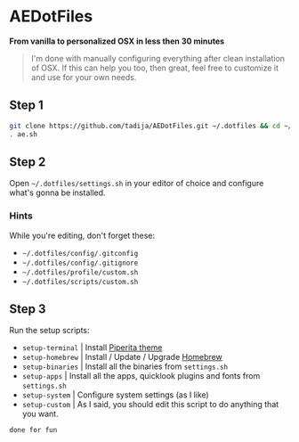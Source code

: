 # AEDotFiles
**From vanilla to personalized OSX in less then 30 minutes**

> I'm done with manually configuring everything after clean installation of OSX. If this can help you too, then great, feel free to customize it and use for your own needs.

## Step 1
``` bash
git clone https://github.com/tadija/AEDotFiles.git ~/.dotfiles && cd ~/.dotfiles
. ae.sh
```

## Step 2
Open `~/.dotfiles/settings.sh` in your editor of choice and configure what's gonna be installed.

### Hints
While you're editing, don't forget these:
- `~/.dotfiles/config/.gitconfig` 
- `~/.dotfiles/config/.gitignore` 
- `~/.dotfiles/profile/custom.sh` 
- `~/.dotfiles/scripts/custom.sh`

## Step 3
Run the setup scripts:
- `setup-terminal` | Install [Piperita theme](https://github.com/jacobtomlinson/terminal-piperita)
- `setup-homebrew` | Install / Update / Upgrade [Homebrew](http://brew.sh)
- `setup-binaries` | Install all the binaries from `settings.sh`
- `setup-apps` | Install all the apps, quicklook plugins and fonts from `settings.sh`
- `setup-system` | Configure system settings (as I like)
- `setup-custom` | As I said, you should edit this script to do anything that you want.

`done for fun`
